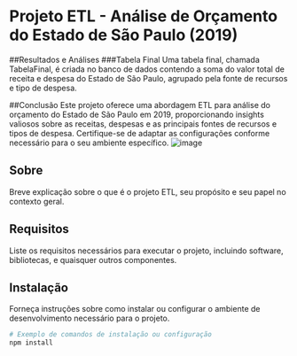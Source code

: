 # Projeto ETL - Análise de Orçamento do Estado de São Paulo (2019)

##Resultados e Análises
###Tabela Final
Uma tabela final, chamada TabelaFinal, é criada no banco de dados contendo a soma do valor total de receita e despesa do Estado de São Paulo, agrupado pela fonte de recursos e tipo de despesa.

##Conclusão
Este projeto oferece uma abordagem ETL para análise do orçamento do Estado de São Paulo em 2019, proporcionando insights valiosos sobre as receitas, despesas e as principais fontes de recursos e tipos de despesa. Certifique-se de adaptar as configurações conforme necessário para o seu ambiente específico.
![image](https://github.com/linharesbruno/teste-engenheirodados-esfera/assets/131724502/c7aab132-b942-48a9-943e-22aab1714e12)


## Sobre

Breve explicação sobre o que é o projeto ETL, seu propósito e seu papel no contexto geral.

## Requisitos

Liste os requisitos necessários para executar o projeto, incluindo software, bibliotecas, e quaisquer outros componentes.

## Instalação

Forneça instruções sobre como instalar ou configurar o ambiente de desenvolvimento necessário para o projeto.

```bash
# Exemplo de comandos de instalação ou configuração
npm install
